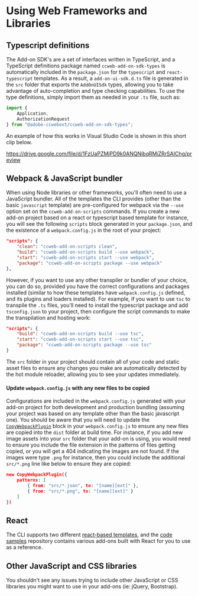 # Using Web Frameworks and Libraries

## Typescript definitions

The Add-on SDK's are a set of interfaces written in TypeScript, and a TypeScript definitions package named `ccweb-add-on-sdk-types` is automatically included in the `package.json` for the `typescript` and `react-typescript` templates. As a result, a `add-on-ui-sdk.d.ts` file is generated in the `src` folder that exports the `AddOnUISdk` types, allowing you to take advantage of auto-completion and type checking capabilities. To use the type definitions, simply import them as needed in your `.ts` file, such as:

```ts
import {
    Application,
    AuthorizationRequest
} from "@adobe-ccwebext/ccweb-add-on-sdk-types";
```

An example of how this works in Visual Studio Code is shown in this short clip below.

<Embed slots="video" />

https://drive.google.com/file/d/1FzUaPZMjPD9k0ANQNibqRMiZRrSAIChg/preview

## Webpack & JavaScript bundler

When using Node libraries or other frameworks, you'll often need to use a JavaScript bundler. All of the templates the CLI provides (other than the basic `javascript` template) are pre-configured for webpack via the `--use` option set on the `ccweb-add-on-scripts` commands. If you create a new add-on project based on a react or typescript based template for instance, you will see the following `scripts` block generated in your `package.json`, and the existence of a `webpack.config.js` in the root of your project:

```json
"scripts": {
    "clean": "ccweb-add-on-scripts clean",
    "build": "ccweb-add-on-scripts build --use webpack",
    "start": "ccweb-add-on-scripts start --use webpack",
    "package": "ccweb-add-on-scripts package --use webpack"
},
```

However, if you want to use any other transpiler or bundler of your choice, you can do so, provided you have the correct configurations and packages installed (similar to how these templates have `webpack.config.js` defined, and its plugins and loaders installed). For example, if you want to use `tsc` to transpile the `.ts` files, you'll need to install the typescript package and add `tsconfig.json` to your project, then configure the script commands to make the transpilation and hosting work:

```json
"scripts": {
    "build": "ccweb-add-on-scripts build --use tsc",
    "start": "ccweb-add-on-scripts start --use tsc",
    "package": "ccweb-add-on-scripts package --use tsc"
}
```

<InlineAlert slots="text" variant="info"/>

The `src` folder in your project should contain all of your code and static asset files to ensure any changes you make are automatically detected by the hot module reloader, allowing you to see your updates immediately.

#### Update `webpack.config.js` with any new files to be copied

Configurations are included in the `webpack.config.js` generated with your add-on project for both development and production bundling (assuming your project was based on any template other than the basic javascript one). You should be aware that you will need to update the [`CopyWebpackPlugin`](https://www.npmjs.com/package/copy-webpack-plugin) block in your `webpack.config.js` to ensure any new files are copied into the `dist` folder at build time. For instance, if you add new image assets into your `src` folder that your add-on is using, you would need to ensure you include the file extension in the patterns of files getting copied, or you will get a 404 indicating the images are not found. If the images were type `.png` for instance, then you could include the additional `src/*.png` line like below to ensure they are copied:

```json
new CopyWebpackPlugin({
    patterns: [
        { from: "src/*.json", to: "[name][ext]" },
        { from: "src/*.png", to: "[name][ext]" }
    ]
})
```

## React

The CLI supports two different [react-based templates](../getting-started/dev-tooling.md#templates), and the [code samples](../../samples.md) repository contains various add-ons built with React for you to use as a reference.

## Other JavaScript and CSS libraries

You shouldn't see any issues trying to include other JavaScript or CSS libraries you might want to use in your add-ons (ie: jQuery, Bootstrap).
